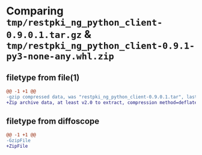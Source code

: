 # Comparing `tmp/restpki_ng_python_client-0.9.0.1.tar.gz` & `tmp/restpki_ng_python_client-0.9.1-py3-none-any.whl.zip`

## filetype from file(1)

```diff
@@ -1 +1 @@
-gzip compressed data, was "restpki_ng_python_client-0.9.0.1.tar", last modified: Thu Mar 28 18:11:01 2024, max compression
+Zip archive data, at least v2.0 to extract, compression method=deflate
```

## filetype from diffoscope

```diff
@@ -1 +1 @@
-GzipFile
+ZipFile
```

